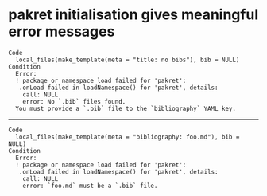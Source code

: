 # pakret initialisation gives meaningful error messages

    Code
      local_files(make_template(meta = "title: no bibs"), bib = NULL)
    Condition
      Error:
      ! package or namespace load failed for 'pakret':
       .onLoad failed in loadNamespace() for 'pakret', details:
        call: NULL
        error: No `.bib` files found.
      You must provide a `.bib` file to the `bibliography` YAML key.

---

    Code
      local_files(make_template(meta = "bibliography: foo.md"), bib = NULL)
    Condition
      Error:
      ! package or namespace load failed for 'pakret':
       .onLoad failed in loadNamespace() for 'pakret', details:
        call: NULL
        error: `foo.md` must be a `.bib` file.

